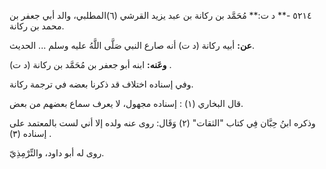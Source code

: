 ٥٢١٤ -** د ت:** مُحَمَّد بن ركانة بن عبد يزيد القرشي (٦)المطلبي، والد أبي جعفر بن محمد بن ركانة.

**عن:** أبيه ركانة (د ت) أنه صارع النبي صَلَّى اللَّهُ عليه وسلم ... الحديث.

**وعَنه:** ابنه أبو جعفر بن مُحَمَّد بن ركانة (د ت) .

وفي إسناده اختلاف قد ذكرنا بعضه في ترجمة ركانة.

قال البخاري (١) : إسناده مجهول، لا يعرف سماع بعضهم من بعض.

وذكره ابنُ حِبَّان فِي كتاب "الثقات" (٢) وَقَال: روى عنه ولده إلا أني لست بالمعتمد على إسناده (٣) .

روى له أبو داود، والتِّرْمِذِيّ.